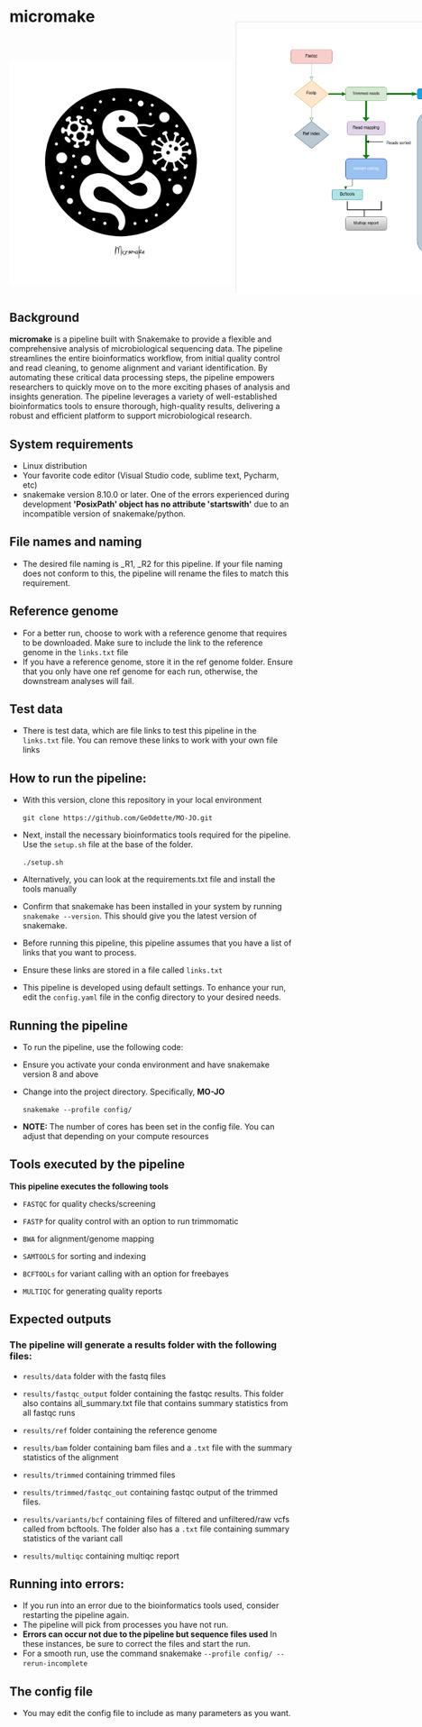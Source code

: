 # micromake
<div style="display: flex; align-items: center;">
    <img src="https://github.com/GeOdette/assets/blob/30e5952b87559dbac6625cfe6bcc0a37d7ee8a53/logo.jpg" width="400" style="margin-bottom: -30px;">
    <img src="https://github.com/GeOdette/assets/blob/30e5952b87559dbac6625cfe6bcc0a37d7ee8a53/workflow.png" width="600" style="margin-top: -30px;">
</div>


## Background
**micromake** is a pipeline built with Snakemake to provide a flexible and comprehensive analysis of microbiological sequencing data. The pipeline streamlines the entire bioinformatics workflow, from initial quality control and read cleaning, to genome alignment and variant identification. By automating these critical data processing steps, the pipeline empowers researchers to quickly move on to the more exciting phases of analysis and insights generation. The pipeline leverages a variety of well-established bioinformatics tools to ensure thorough, high-quality results, delivering a robust and efficient platform to support microbiological research.


## System requirements
- Linux distribution
- Your favorite code editor (Visual Studio code, sublime text, Pycharm, etc)
- snakemake version 8.10.0 or later. One of the errors experienced during development 
  **'PosixPath' object has no attribute 'startswith'** due to an incompatible version of snakemake/python.
## File names and naming
- The desired file naming is _R1, _R2 for this pipeline. If your file naming does not conform to this, 
  the pipeline will rename the files to match this requirement.
## Reference genome
- For a better run, choose to work with a reference genome that requires to be downloaded. Make sure to include the link to the reference genome in the `links.txt` file
- If you have a reference genome, store it in the ref genome folder. Ensure that you only have one ref genome for each run, 
  otherwise, the downstream analyses will fail.

## Test data
- There is test data, which are file links to test this pipeline in the `links.txt` file. You can remove these links to work with your own file links
## How to run the pipeline:
- With this version, clone this repository in your local environment

  `git clone https://github.com/GeOdette/MO-JO.git`

- Next, install the necessary bioinformatics tools required for the pipeline. Use the `setup.sh` file at the base of the folder.

  `./setup.sh`

- Alternatively, you can look at the requirements.txt file and install the tools manually
  
- Confirm that snakemake has been installed in your system by running `snakemake --version`. This should give you the latest version of snakemake.
  
- Before running this pipeline, this pipeline assumes that you have a list of links that you want to process.
  
- Ensure these links are stored in a file called `links.txt`
  
- This pipeline is developed using default settings. To enhance your run, edit the `config.yaml` file in the config directory to your desired needs.

## Running the pipeline
- To run the pipeline, use the following code:
- Ensure you activate your conda environment and have snakemake version 8 and above
- Change into the project directory. Specifically, **MO-JO**

  `snakemake --profile config/`

- **NOTE:** The number of cores has been set in the config file. You can adjust that depending on your compute resources

## Tools executed by the pipeline

**This pipeline executes the following tools**

- `FASTQC` for quality checks/screening
  
- `FASTP` for quality control with an option to run trimmomatic
  
- `BWA` for alignment/genome mapping
  
- `SAMTOOLS` for sorting and indexing
  
- `BCFTOOLs` for variant calling with an option for freebayes
  
- `MULTIQC` for generating quality reports

## Expected outputs

### The pipeline will generate a results folder with the following files:

- `results/data` folder with the fastq files
  
- `results/fastqc_output` folder containing the fastqc results. This folder also contains all_summary.txt file that contains summary statistics from all fastqc runs
- `results/ref` folder containing the reference genome
- `results/bam` folder containing bam files and a `.txt` file with the summary statistics of the alignment
- `results/trimmed` containing trimmed files
- `results/trimmed/fastqc_out` containing fastqc output of the trimmed files.
- `results/variants/bcf` containing files of filtered and unfiltered/raw vcfs called from bcftools. The folder also has a `.txt` file containing summary statistics of
  the variant call
- `results/multiqc` containing multiqc report

## Running into errors:
- If you run into an error due to the bioinformatics tools used, consider restarting the pipeline again.
- The pipeline will pick from processes you have not run. 
- **Errors can occur not due to the pipeline but sequence files used** In these instances, be sure to correct the files and start the run.
- For a smooth run, use the command snakemake `--profile config/ --rerun-incomplete`

## The config file
- You may edit the config file to include as many parameters as you want.

